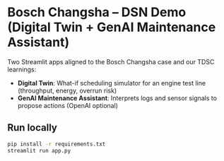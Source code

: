 # Bosch Changsha – DSN Demo (Digital Twin + GenAI Maintenance Assistant)

Two Streamlit apps aligned to the Bosch Changsha case and our TDSC learnings:
- **Digital Twin**: What-if scheduling simulator for an engine test line (throughput, energy, overrun risk)
- **GenAI Maintenance Assistant**: Interprets logs and sensor signals to propose actions (OpenAI optional)

## Run locally
```bash
pip install -r requirements.txt
streamlit run app.py
